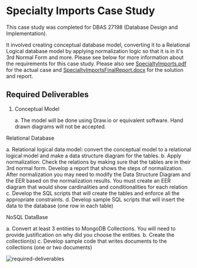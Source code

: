 # Specialty Imports Case Study

This case study was completed for DBAS 27198 (Database Design and Implementation).

It involved creating conceptual database model, converting it to a Relational Logical database model by applying normalization logic so that it is in it's 3rd Normal Form and more. Please see below for more information about the requirements for this case study. Please also see [SpecialtyImports.pdf](SpecialtyImports.pdf) for the actual case and [SpecialtyImportsFinalReport.docx](SpecialtyImportsFinalReport.docx) for the solution and report.


## Required Deliverables

1) Conceptual Model

    a. The model will be done using Draw.io or equivalent software. Hand drawn diagrams will not be accepted.

Relational Database

   a. Relational logical data model: convert the conceptual model to a relational logical model and make a data structure diagram              for the tables.
   b. Apply normalization: Check the relations by making sure that the tables are in their 3rd normal form. Develop a report that  shows the steps of normalization. After normalization you may need to modify the Data Structure Diagram and the EER based on the normalization results. You must create an EER diagram that would show cardinalities and conditionalities for each relation
   c. Develop the SQL scripts that will create the tables and enforce all the appropriate constraints.
   d. Develop sample SQL scripts that will insert the data to the database (one row in each table)

NoSQL DataBase

   a. Convert at least 3 entities to MongoDB Collections. You will need to provide justification on why did you choose the entities.
   b. Create the collection(s)
   c. Develop sample code that writes documents to the collections (one or two documents)
    
![required-deliverables](https://user-images.githubusercontent.com/47337941/72482001-388e6900-37ca-11ea-82b3-f486d8c4cff9.PNG)

